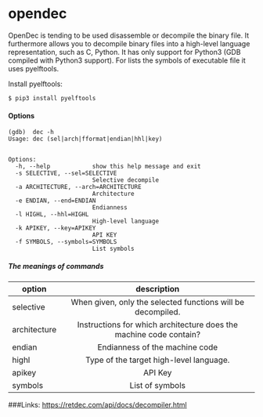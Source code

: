 # opendec
OpenDec is tending to be used disassemble or decompile the binary file. It furthermore allows you to decompile binary files into a high-level language representation, such as C, Python. It has only support for Python3 (GDB compiled with Python3 support).
For lists the symbols of executable file it uses pyelftools. 

Install pyelftools:
``` 
$ pip3 install pyelftools
```

#### Options

```
(gdb)  dec -h
Usage: dec (sel|arch|fformat|endian|hhl|key)


Options:
  -h, --help            show this help message and exit
  -s SELECTIVE, --sel=SELECTIVE
                        Selective decompile
  -a ARCHITECTURE, --arch=ARCHITECTURE
                        Architecture
  -e ENDIAN, --end=ENDIAN
                        Endianness
  -l HIGHL, --hhl=HIGHL
                        High-level language
  -k APIKEY, --key=APIKEY
                        API KEY
  -f SYMBOLS, --symbols=SYMBOLS
                        List symbols

```

##### The meanings of commands

| option        | description   |
| ------------- |:-------------:|
| selective     | When given, only the selected functions will be decompiled. |
| architecture      | Instructions for which architecture does the machine code contain?      |
| endian | Endianness of the machine code      |
| highl  | Type of the target high-level language.|
| apikey | API Key |
| symbols | List of symbols |


###Links:
https://retdec.com/api/docs/decompiler.html
